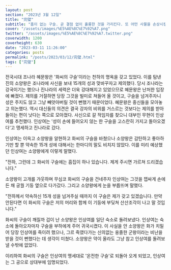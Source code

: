 ```yaml
---
layout: post
section: "2023년 3월 12일"
title: "完璧"
subtitle: "홈이 없는 구슬. 곧 결점 없이 홀륭한 것을 가리킨다. 또 어떤 사물을 손상시킴이 없이 일을 이루어낼 때 쓰이는 말이다. 빌려 온 물건을 온전히 돌려 보내는 것을 이를 때도 쓴다."
cover: "/assets/images/%E5%AE%8C%E7%92%A7.png"
twitter: "/assets/images/%E5%AE%8C%E7%92%A7.twitter.png"
coverwidth: 1200
coverheight: 630
date: "2023-03-11 11:26:00"
categories: posts
permalink: "/posts/2023/03/12/完璧.html"
tags: ["完璧"]
---
```


전국시대 조나라 혜문왕은 '화씨의 구슬'이라는 천하의 명옥을 갖고 있었다. 이를 탐낸 진의 소양왕은 조나라에 사신을 보내 15개의 성과 맞바꾸자고 제의했다. 당시 조나라는 강국이기는 했으나 진나라의 세력은 더욱 강대해지고 있었으므로 혜문왕은 난처한 입장에 빠졌다. 제의를 거절하면 당장 그것을 빌미로 쳐들어 올 것이고, 구슬을 넘겨주자니 성은 주지도 않고 그냥 빼앗아버릴 것이 뻔했기 때문이었다. 혜문왕은 중신들을 모아놓고 의논했다. 역시 대신들의 의견은 결국 강자의 비위를 거스르는 것보다는 제의를 받아들이는 편이 낫다는 쪽으로 모아졌다. 사신으로 갈 적임자를 찾으니 대부인 무현이 인상여를 추천했다. 인상여는 '성이 손에 들어오지 않는 한 구슬을 고스란히 가지고 돌아오겠다'고 맹세하고 진나라로 갔다.

인상여는 이윽고 소양왕을 알현하고 화씨의 구슬을 바쳤으나 소양왕은 감탄하고 좋아하기만 할 뿐 약속한 15개 성에 대해서는 한마디의 말도 비치지 않았다. 이를 미리 예상했던 인상여는 소양왕에게 이렇게 말했다.

"전하, 그런데 그 화씨의 구슬에는 흠집이 하나 있습니다. 제게 주시면 가르쳐 드리겠습니다."

소양왕이 고개를 갸웃하며 무심코 화씨의 구슬을 건네주자 인상여는 그것을 잽싸게 손에 든 채 궁궐 기둥 옆으로 다가갔다. 그리고 소양왕에게 눈을 부릅뜨며 말했다.

"전하께서 약속하신 15개 성을 넘겨주실 때까지 이 구슬은 제가 갖고 있겠습니다. 만약 안된다면 이 화씨의 구슬은 저의 머리와 함께 이 기둥에 부딪쳐 산산조각이 나고 말 것입니다."

화씨의 구슬이 깨질까 겁이 난 소양왕은 인상여를 일단 숙소로 돌려보냈다. 인상여는 숙소에 돌아오자마자 구슬을 부하에게 주어 귀국시켰다. 이 사실을 안 소양왕은 화가 치밀어 당장 인상여를 죽이려 했으나, 그르 죽였다가는 신의없는 옹졸한 군왕이라는 비난을 받을 것이 뻔했다는 데 생각이 미쳤다. 소양왕은 약이 올라도 그냥 참고 인상여를 돌려보낼 수밖에 없었다.

이리하여 화씨의 구슬은 인상여의 맹세대로 '온전한 구슬'로 되돌아 오게 되었고, 인상여는 그 공으로 상대부에 임명되었다.

